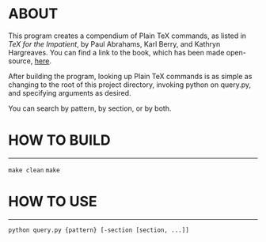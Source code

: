 ABOUT
===
This program creates a compendium of Plain TeX commands, as listed in _TeX for the Impatient_, by Paul Abrahams, Karl Berry, and Kathryn Hargreaves. You can find a link to the book, which has been made open-source, [here](https://ctan.org/pkg/impatient).

After building the program, looking up Plain TeX commands is as simple as changing to the root of this project directory, invoking python on query.py, and specifying arguments as desired.

You can search by pattern, by section, or by both.

HOW TO BUILD
===
---
`make clean`
`make`

HOW TO USE
===
---
`python query.py {pattern} [-section [section, ...]]`

